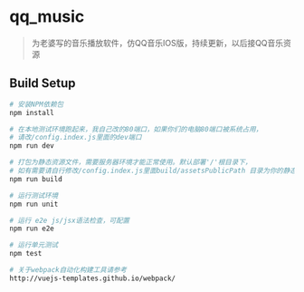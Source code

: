 # qq_music

> 为老婆写的音乐播放软件，仿QQ音乐IOS版，持续更新，以后接QQ音乐资源

## Build Setup

``` bash
# 安装NPM依赖包
npm install

# 在本地测试环境跑起来，我自己改的80端口，如果你们的电脑80端口被系统占用，
# 请改/config.index.js里面的dev端口
npm run dev

# 打包为静态资源文件，需要服务器环境才能正常使用。默认部署'/'根目录下，
# 如有需要请自行修改/config.index.js里面build/assetsPublicPath 目录为你的静态文件根目录
npm run build

# 运行测试环境
npm run unit

# 运行 e2e js/jsx语法检查，可配置
npm run e2e

# 运行单元测试
npm test

# 关于webpack自动化构建工具请参考
http://vuejs-templates.github.io/webpack/
```

